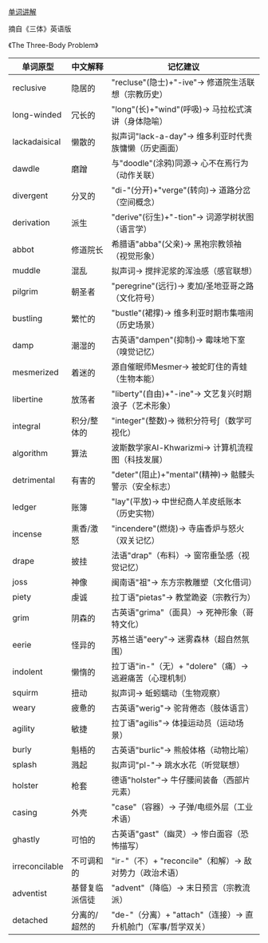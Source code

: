 [单词讲解]()

摘自《三体》英语版

《The Three-Body Problem》

| 单词原型        | 中文解释               | 记忆建议                                   |
|---------------|----------------------|------------------------------------------|
| reclusive     | 隐居的               | "recluse"(隐士)+"-ive"→ 修道院生活联想（宗教历史）      |
| long-winded   | 冗长的               | "long"(长)+"wind"(呼吸)→ 马拉松式演讲（身体隐喻）     |
| lackadaisical | 懒散的               | 拟声词"lack-a-day"→ 维多利亚时代贵族慵懒（历史画面）    |
| dawdle        | 磨蹭                 | 与"doodle"(涂鸦)同源→ 心不在焉行为（动作关联）        |
| divergent     | 分叉的               | "di-"(分开)+"verge"(转向)→ 道路分岔（空间概念）      |
| derivation    | 派生                 | "derive"(衍生)+"-tion"→ 词源学树状图（语言学）      |
| abbot         | 修道院长             | 希腊语"abba"(父亲)→ 黑袍宗教领袖（视觉形象）          |
| muddle        | 混乱                 | 拟声词→ 搅拌泥浆的浑浊感（感官联想）                 |
| pilgrim       | 朝圣者               | "peregrine"(远行)→ 麦加/圣地亚哥之路（文化符号）      |
| bustling      | 繁忙的               | "bustle"(裙撑)→ 维多利亚时期市集喧闹（历史场景）       |
| damp          | 潮湿的               | 古英语"dampen"(抑制)→ 霉味地下室（嗅觉记忆）          |
| mesmerized    | 着迷的               | 源自催眠师Mesmer→ 被蛇盯住的青蛙（生物本能）           |
| libertine     | 放荡者               | "liberty"(自由)+"-ine"→ 文艺复兴时期浪子（艺术形象）    |
| integral      | 积分/整体的          | "integer"(整数)→ 微积分符号∫（数学可视化）           |
| algorithm     | 算法                 | 波斯数学家Al-Khwarizmi→ 计算机流程图（科技发展）      |
| detrimental   | 有害的               | "deter"(阻止)+"mental"(精神)→ 骷髅头警示（安全标志）   |
| ledger        | 账簿                 | "lay"(平放)→ 中世纪商人羊皮纸账本（历史实物）          |
| incense       | 熏香/激怒            | "incendere"(燃烧)→ 寺庙香炉与怒火（双关记忆）          |
| drape           | 披挂                 | 法语"drap"（布料）→ 窗帘垂坠感（视觉记忆）             |
| joss            | 神像                 | 闽南语"祖"→ 东方宗教雕塑（文化借词）                   |
| piety           | 虔诚                 | 拉丁语"pietas"→ 教堂跪姿（宗教行为）                  |
| grim            | 阴森的               | 古英语"grima"（面具）→ 死神形象（哥特文化）              |
| eerie           | 怪异的               | 苏格兰语"eery"→ 迷雾森林（超自然氛围）                  |
| indolent        | 懒惰的               | 拉丁语"in-"（无）+ "dolere"（痛）→ 逃避痛苦（心理机制）   |
| squirm          | 扭动                 | 拟声词→ 蚯蚓蠕动（生物观察）                        |
| weary           | 疲惫的               | 古英语"werig"→ 驼背倦态（肢体语言）                   |
| agility         | 敏捷                 | 拉丁语"agilis"→ 体操运动员（运动场景）                 |
| burly           | 魁梧的               | 古英语"burlic"→ 熊般体格（动物比喻）                  |
| splash          | 溅起                 | 拟声词"pl-"→ 跳水水花（听觉联想）                     |
| holster         | 枪套                 | 德语"holster"→ 牛仔腰间装备（西部片元素）               |
| casing          | 外壳                 | "case"（容器）→ 子弹/电缆外层（工业术语）               |
| ghastly         | 可怕的               | 古英语"gast"（幽灵）→ 惨白面容（恐怖描写）               |
| irreconcilable  | 不可调和的           | "ir-"（不）+ "reconcile"（和解）→ 敌对势力（政治术语）    |
| adventist       | 基督复临派信徒         | "advent"（降临）→ 末日预言（宗教流派）                 |
| detached        | 分离的/超然的         | "de-"（分离）+ "attach"（连接）→ 直升机舱门（军事/哲学双关） |